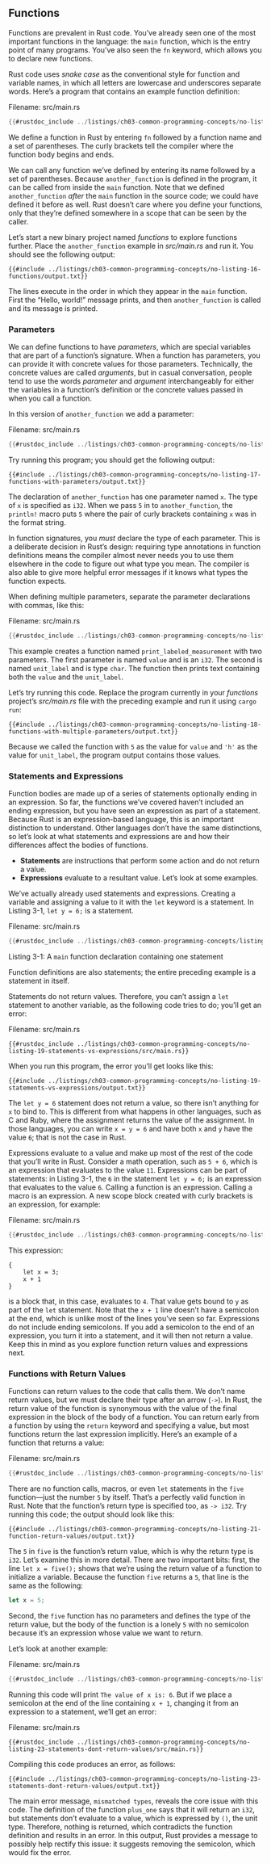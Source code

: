 ## Functions

Functions are prevalent in Rust code. You’ve already seen one of the most important functions in the language: the `main` function, which is the entry point of many programs. You’ve also seen the `fn` keyword, which allows you to declare new functions.

Rust code uses *snake case* as the conventional style for function and variable names, in which all letters are lowercase and underscores separate words. Here’s a program that contains an example function definition:

<span class="filename">Filename: src/main.rs</span>

```rust
{{#rustdoc_include ../listings/ch03-common-programming-concepts/no-listing-16-functions/src/main.rs}}
```

We define a function in Rust by entering `fn` followed by a function name and a set of parentheses. The curly brackets tell the compiler where the function body begins and ends.

We can call any function we’ve defined by entering its name followed by a set of parentheses. Because `another_function` is defined in the program, it can be called from inside the `main` function. Note that we defined `another_function` *after* the `main` function in the source code; we could have defined it before as well. Rust doesn’t care where you define your functions, only that they’re defined somewhere in a scope that can be seen by the caller.

Let’s start a new binary project named *functions* to explore functions further. Place the `another_function` example in *src/main.rs* and run it. You should see the following output:

```console
{{#include ../listings/ch03-common-programming-concepts/no-listing-16-functions/output.txt}}
```

The lines execute in the order in which they appear in the `main` function. First the “Hello, world!” message prints, and then `another_function` is called and its message is printed.

### Parameters

We can define functions to have *parameters*, which are special variables that are part of a function’s signature. When a function has parameters, you can provide it with concrete values for those parameters. Technically, the concrete values are called *arguments*, but in casual conversation, people tend to use the words *parameter* and *argument* interchangeably for either the variables in a function’s definition or the concrete values passed in when you call a function.

In this version of `another_function` we add a parameter:

<span class="filename">Filename: src/main.rs</span>

```rust
{{#rustdoc_include ../listings/ch03-common-programming-concepts/no-listing-17-functions-with-parameters/src/main.rs}}
```

Try running this program; you should get the following output:

```console
{{#include ../listings/ch03-common-programming-concepts/no-listing-17-functions-with-parameters/output.txt}}
```

The declaration of `another_function` has one parameter named `x`. The type of `x` is specified as `i32`. When we pass `5` in to `another_function`, the `println!` macro puts `5` where the pair of curly brackets containing `x` was in the format string.

In function signatures, you *must* declare the type of each parameter. This is a deliberate decision in Rust’s design: requiring type annotations in function definitions means the compiler almost never needs you to use them elsewhere in the code to figure out what type you mean. The compiler is also able to give more helpful error messages if it knows what types the function expects.

When defining multiple parameters, separate the parameter declarations with commas, like this:

<span class="filename">Filename: src/main.rs</span>

```rust
{{#rustdoc_include ../listings/ch03-common-programming-concepts/no-listing-18-functions-with-multiple-parameters/src/main.rs}}
```

This example creates a function named `print_labeled_measurement` with two parameters. The first parameter is named `value` and is an `i32`. The second is named `unit_label` and is type `char`. The function then prints text containing both the `value` and the `unit_label`.

Let’s try running this code. Replace the program currently in your *functions* project’s *src/main.rs* file with the preceding example and run it using `cargo
run`:

```console
{{#include ../listings/ch03-common-programming-concepts/no-listing-18-functions-with-multiple-parameters/output.txt}}
```

Because we called the function with `5` as the value for `value` and `'h'` as the value for `unit_label`, the program output contains those values.

### Statements and Expressions

Function bodies are made up of a series of statements optionally ending in an expression. So far, the functions we’ve covered haven’t included an ending expression, but you have seen an expression as part of a statement. Because Rust is an expression-based language, this is an important distinction to understand. Other languages don’t have the same distinctions, so let’s look at what statements and expressions are and how their differences affect the bodies of functions.

* **Statements** are instructions that perform some action and do not return a value.
* **Expressions** evaluate to a resultant value. Let’s look at some examples.

We’ve actually already used statements and expressions. Creating a variable and assigning a value to it with the `let` keyword is a statement. In Listing 3-1, `let y = 6;` is a statement.

<span class="filename">Filename: src/main.rs</span>

```rust
{{#rustdoc_include ../listings/ch03-common-programming-concepts/listing-03-01/src/main.rs}}
```

<span class="caption">Listing 3-1: A `main` function declaration containing one statement</span>

Function definitions are also statements; the entire preceding example is a statement in itself.

Statements do not return values. Therefore, you can’t assign a `let` statement to another variable, as the following code tries to do; you’ll get an error:

<span class="filename">Filename: src/main.rs</span>

```rust,ignore,does_not_compile
{{#rustdoc_include ../listings/ch03-common-programming-concepts/no-listing-19-statements-vs-expressions/src/main.rs}}
```

When you run this program, the error you’ll get looks like this:

```console
{{#include ../listings/ch03-common-programming-concepts/no-listing-19-statements-vs-expressions/output.txt}}
```

The `let y = 6` statement does not return a value, so there isn’t anything for `x` to bind to. This is different from what happens in other languages, such as C and Ruby, where the assignment returns the value of the assignment. In those languages, you can write `x = y = 6` and have both `x` and `y` have the value `6`; that is not the case in Rust.

Expressions evaluate to a value and make up most of the rest of the code that you’ll write in Rust. Consider a math operation, such as `5 + 6`, which is an expression that evaluates to the value `11`. Expressions can be part of statements: in Listing 3-1, the `6` in the statement `let y = 6;` is an expression that evaluates to the value `6`. Calling a function is an expression. Calling a macro is an expression. A new scope block created with curly brackets is an expression, for example:

<span class="filename">Filename: src/main.rs</span>

```rust
{{#rustdoc_include ../listings/ch03-common-programming-concepts/no-listing-20-blocks-are-expressions/src/main.rs}}
```

This expression:

```rust,ignore
{
    let x = 3;
    x + 1
}
```

is a block that, in this case, evaluates to `4`. That value gets bound to `y` as part of the `let` statement. Note that the `x + 1` line doesn’t have a semicolon at the end, which is unlike most of the lines you’ve seen so far. Expressions do not include ending semicolons. If you add a semicolon to the end of an expression, you turn it into a statement, and it will then not return a value. Keep this in mind as you explore function return values and expressions next.

### Functions with Return Values

Functions can return values to the code that calls them. We don’t name return values, but we must declare their type after an arrow (`->`). In Rust, the return value of the function is synonymous with the value of the final expression in the block of the body of a function. You can return early from a function by using the `return` keyword and specifying a value, but most functions return the last expression implicitly. Here’s an example of a function that returns a value:

<span class="filename">Filename: src/main.rs</span>

```rust
{{#rustdoc_include ../listings/ch03-common-programming-concepts/no-listing-21-function-return-values/src/main.rs}}
```

There are no function calls, macros, or even `let` statements in the `five` function—just the number `5` by itself. That’s a perfectly valid function in Rust. Note that the function’s return type is specified too, as `-> i32`. Try running this code; the output should look like this:

```console
{{#include ../listings/ch03-common-programming-concepts/no-listing-21-function-return-values/output.txt}}
```

The `5` in `five` is the function’s return value, which is why the return type is `i32`. Let’s examine this in more detail. There are two important bits: first, the line `let x = five();` shows that we’re using the return value of a function to initialize a variable. Because the function `five` returns a `5`, that line is the same as the following:

```rust
let x = 5;
```

Second, the `five` function has no parameters and defines the type of the return value, but the body of the function is a lonely `5` with no semicolon because it’s an expression whose value we want to return.

Let’s look at another example:

<span class="filename">Filename: src/main.rs</span>

```rust
{{#rustdoc_include ../listings/ch03-common-programming-concepts/no-listing-22-function-parameter-and-return/src/main.rs}}
```

Running this code will print `The value of x is: 6`. But if we place a semicolon at the end of the line containing `x + 1`, changing it from an expression to a statement, we’ll get an error:

<span class="filename">Filename: src/main.rs</span>

```rust,ignore,does_not_compile
{{#rustdoc_include ../listings/ch03-common-programming-concepts/no-listing-23-statements-dont-return-values/src/main.rs}}
```

Compiling this code produces an error, as follows:

```console
{{#include ../listings/ch03-common-programming-concepts/no-listing-23-statements-dont-return-values/output.txt}}
```

The main error message, `mismatched types`, reveals the core issue with this code. The definition of the function `plus_one` says that it will return an `i32`, but statements don’t evaluate to a value, which is expressed by `()`, the unit type. Therefore, nothing is returned, which contradicts the function definition and results in an error. In this output, Rust provides a message to possibly help rectify this issue: it suggests removing the semicolon, which would fix the error.

